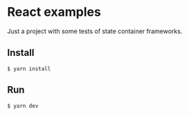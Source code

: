 # React examples

Just a project with some tests of state container frameworks.

## Install

    $ yarn install

## Run

    $ yarn dev